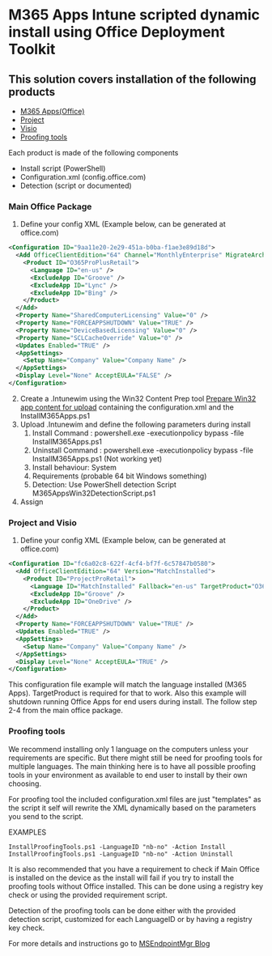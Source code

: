 # M365 Apps Intune scripted dynamic install using Office Deployment Toolkit 
## This solution covers installation of the following products 
* [M365 Apps(Office)](#Main-Office-Package)
* [Project](#Project-and-Visio)
* [Visio](#Project-and-Visio)
* [Proofing tools](#Proofing-tools)

Each product is made of the following components 
* Install script (PowerShell)
* Configuration.xml (config.office.com)
* Detection (script or documented)
    
### Main Office Package

1. Define your config XML (Example below, can be generated at office.com)
```xml
<Configuration ID="9aa11e20-2e29-451a-b0ba-f1ae3e89d18d">
  <Add OfficeClientEdition="64" Channel="MonthlyEnterprise" MigrateArch="TRUE">
    <Product ID="O365ProPlusRetail">
      <Language ID="en-us" />
      <ExcludeApp ID="Groove" />
      <ExcludeApp ID="Lync" />
      <ExcludeApp ID="Bing" />
    </Product>
  </Add>
  <Property Name="SharedComputerLicensing" Value="0" />
  <Property Name="FORCEAPPSHUTDOWN" Value="TRUE" />
  <Property Name="DeviceBasedLicensing" Value="0" />
  <Property Name="SCLCacheOverride" Value="0" />
  <Updates Enabled="TRUE" />
  <AppSettings>
    <Setup Name="Company" Value="Company Name" />
  </AppSettings>
  <Display Level="None" AcceptEULA="FALSE" />
</Configuration>
```
2. Create a .Intunewim using the Win32 Content Prep tool [Prepare Win32 app content for upload](https://learn.microsoft.com/en-us/mem/intune/apps/apps-win32-prepare?WT.mc_id=EM-MVP-5002085) containing the configuration.xml and the InstallM365Apps.ps1 
3. Upload .Intunewim and define the following parameters during install 
    1. Install Command : powershell.exe -executionpolicy bypass -file InstallM365Apps.ps1
    2. Uninstall Command : powershell.exe -executionpolicy bypass -file InstallM365Apps.ps1 (Not working yet)
    3. Install behaviour: System 
    4. Requirements (probable 64 bit Windows something)
    5. Detection: Use PowerShell detection Script M365AppsWin32DetectionScript.ps1 
 4. Assign 

### Project and Visio

1. Define your config XML (Example below, can be generated at office.com)
```xml
<Configuration ID="fc6a02c8-622f-4cf4-bf7f-6c57847b0580">
  <Add OfficeClientEdition="64" Version="MatchInstalled">
    <Product ID="ProjectProRetail">
      <Language ID="MatchInstalled" Fallback="en-us" TargetProduct="O365ProPlusRetail"/>
      <ExcludeApp ID="Groove" />
      <ExcludeApp ID="OneDrive" />
    </Product>
  </Add>
  <Property Name="FORCEAPPSHUTDOWN" Value="TRUE" />
  <Updates Enabled="TRUE" />
  <AppSettings>
    <Setup Name="Company" Value="Company Name" />
  </AppSettings>
  <Display Level="None" AcceptEULA="TRUE" />
</Configuration>
```
This configuration file example will match the language installed (M365 Apps). TargetProduct is required for that to work. Also this example will shutdown running Office Apps for end users during install. The follow step 2-4 from the main office package. 

### Proofing tools

We recommend installing only 1 language on the computers unless your requirements are specific. But there might still be need for proofing tools for multiple languages. The main thinking here is to have all possible proofing tools in your environment as available to end user to install by their own choosing. 

For proofing tool the included configuration.xml files are just "templates" as the script it self will rewrite the XML dynamically based on the parameters you send to the script. 

EXAMPLES
```
InstallProofingTools.ps1 -LanguageID "nb-no" -Action Install
InstallProofingTools.ps1 -LanguageID "nb-no" -Action Uninstall
```
It is also recommended that you have a requirement to check if Main Office is installed on the device as the install will fail if you try to install the proofing tools without Office installed. 
This can be done using a registry key check or using the provided requirement script. 

Detection of the proofing tools can be done either with the provided detection script, customized for each LanguageID or by having a registry key check. 

For more details and instructions go to [MSEndpointMgr Blog](https://msendpointmgr.com)



